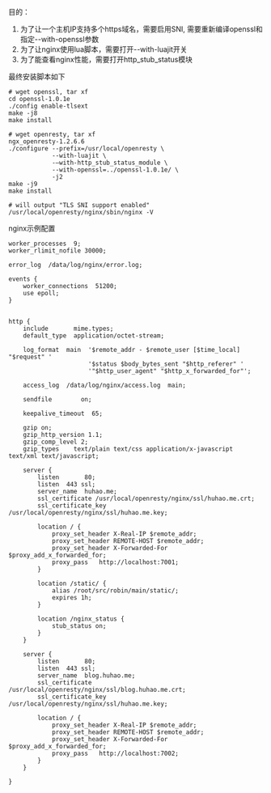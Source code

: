 目的：

1. 为了让一个主机IP支持多个https域名，需要启用SNI, 需要重新编译openssl和指定--with-openssl参数
1. 为了让nginx使用lua脚本，需要打开--with-luajit开关
1. 为了能查看nginx性能，需要打开http_stub_status模块

最终安装脚本如下

    # wget openssl, tar xf
    cd openssl-1.0.1e
    ./config enable-tlsext
    make -j8
    make install

    # wget openresty, tar xf
    ngx_openresty-1.2.6.6
    ./configure --prefix=/usr/local/openresty \
                --with-luajit \
                -–with-http_stub_status_module \
                --with-openssl=../openssl-1.0.1e/ \
                -j2
    make -j9
    make install

    # will output "TLS SNI support enabled"
    /usr/local/openresty/nginx/sbin/nginx -V

nginx示例配置

    worker_processes  9;
    worker_rlimit_nofile 30000;

    error_log  /data/log/nginx/error.log;

    events {
        worker_connections  51200;
        use epoll;
    }


    http {
        include       mime.types;
        default_type  application/octet-stream;

        log_format  main  '$remote_addr - $remote_user [$time_local] "$request" '
                          '$status $body_bytes_sent "$http_referer" '
                          '"$http_user_agent" "$http_x_forwarded_for"';

        access_log  /data/log/nginx/access.log  main;

        sendfile        on;

        keepalive_timeout  65;

        gzip on;
        gzip_http_version 1.1;
        gzip_comp_level 2;
        gzip_types    text/plain text/css application/x-javascript text/xml text/javascript;

        server {
            listen       80;
            listen  443 ssl;
            server_name  huhao.me;
            ssl_certificate /usr/local/openresty/nginx/ssl/huhao.me.crt;
            ssl_certificate_key /usr/local/openresty/nginx/ssl/huhao.me.key;

            location / {
                proxy_set_header X-Real-IP $remote_addr;
                proxy_set_header REMOTE-HOST $remote_addr;
                proxy_set_header X-Forwarded-For $proxy_add_x_forwarded_for;
                proxy_pass   http://localhost:7001;
            }

            location /static/ {
                alias /root/src/robin/main/static/;
                expires 1h;
            }

            location /nginx_status {
                stub_status on;
            }
        }

        server {
            listen       80;
            listen  443 ssl;
            server_name  blog.huhao.me;
            ssl_certificate /usr/local/openresty/nginx/ssl/blog.huhao.me.crt;
            ssl_certificate_key /usr/local/openresty/nginx/ssl/huhao.me.key;

            location / {
                proxy_set_header X-Real-IP $remote_addr;
                proxy_set_header REMOTE-HOST $remote_addr;
                proxy_set_header X-Forwarded-For $proxy_add_x_forwarded_for;
                proxy_pass   http://localhost:7002;
            }
        }

    }
